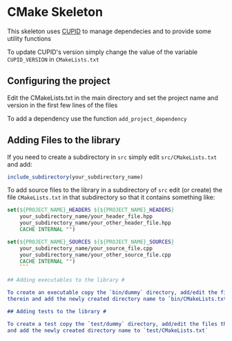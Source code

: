 # CMake Skeleton

This skeleton uses [CUPID](https://github.com/lgpasquale/cupid) to manage
dependecies and to provide some utility functions

To update CUPID's version simply change the value of the variable
`CUPID_VERSION` in `CMakeLists.txt`

## Configuring the project

Edit the CMakeLists.txt in the main directory and set the project name and
version in the first few lines of the files

To add a dependency use the function `add_project_dependency`

## Adding Files to the library #

If you need to create a subdirectory in `src` simply edit `src/CMakeLists.txt`
and add:
```cmake
include_subdirectory(your_subdirectory_name)
```

To add source files to the library in a subdirectory of `src` edit (or create)
the file `CMakeLists.txt` in that subdirectory so that it contains something like:
```cmake
set(${PROJECT_NAME}_HEADERS ${${PROJECT_NAME}_HEADERS}
    your_subdirectory_name/your_header_file.hpp
    your_subdirectory_name/your_other_header_file.hpp
    CACHE INTERNAL "")

set(${PROJECT_NAME}_SOURCES ${${PROJECT_NAME}_SOURCES}
    your_subdirectory_name/your_source_file.cpp
    your_subdirectory_name/your_other_source_file.cpp
    CACHE INTERNAL "")
    ```

## Adding executables to the library #

To create an executable copy the `bin/dummy` directory, add/edit the files
therein and add the newly created directory name to `bin/CMakeLists.txt`.

## Adding tests to the library #

To create a test copy the `test/dummy` directory, add/edit the files therein
and add the newly created directory name to `test/CMakeLists.txt`
